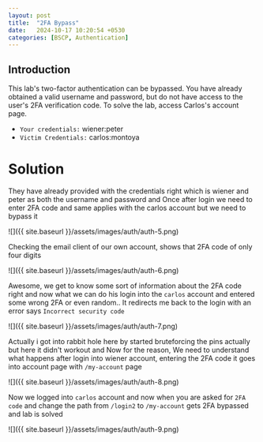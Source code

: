 ```yaml
---
layout: post
title:  "2FA Bypass"
date:   2024-10-17 10:20:54 +0530
categories: [BSCP, Authentication]
---
```


## Introduction

This lab's two-factor authentication can be bypassed. You have already obtained a valid username and password, but do not have access to the user's 2FA verification code. To solve the lab, access Carlos's account page.

- `Your credentials:` wiener:peter
- `Victim Credentials:` carlos:montoya

# Solution 

They have already provided with the credentials right which is wiener and peter as both the username and password and Once after login we need to enter 2FA code and same applies with the carlos account but we need to bypass it 

![]({{ site.baseurl }}/assets/images/auth/auth-5.png)

Checking the email client of our own account, shows that 2FA code of only four digits 

![]({{ site.baseurl }}/assets/images/auth/auth-6.png)

Awesome, we get to know some sort of information about the 2FA code right and now what we can do his login into the `carlos` account and entered some wrong 2FA or even random.. It redirects me back to the login with an error says `Incorrect security code`

![]({{ site.baseurl }}/assets/images/auth/auth-7.png)

Actually i got into rabbit hole here by started bruteforcing the pins actually but here it didn't workout and Now for the reason, We need to understand what happens after login into wiener account, entering the 2FA code it goes into account page with `/my-account` page 

![]({{ site.baseurl }}/assets/images/auth/auth-8.png)

Now we logged into `carlos` account and now when you are asked for `2FA code` and change the path from `/login2` to `/my-account` gets 2FA bypassed and lab is solved 

![]({{ site.baseurl }}/assets/images/auth/auth-9.png)